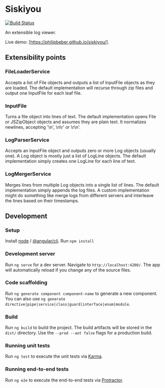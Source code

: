 # Siskiyou

[![Build Status](https://travis-ci.org/philipbeber/siskiyou.svg?branch=master)](https://travis-ci.org/philipbeber/siskiyou)

An extensible log viewer.

Live demo: [https://philipbeber.github.io/siskiyou/].

## Extensibility points

### FileLoaderService

Accepts a list of File objects and outputs a list of InputFile objects as they are loaded. The default implementation will recurse through zip files and output one InputFile for each leaf file.

### InputFile

Turns a file object into lines of text. The default implementation opens File or JSZipObject objects and assumes they are plain text. It normalizes newlines, accepting '\n', \n\r' or \r\n'.

### LogParserService

Accepts an InputFile object and outputs zero or more Log objects (usually one). A Log object is mostly just a list of LogLine objects. The default implementation simply creates one LogLine for each line of text.

### LogMergerService

Merges lines from multiple Log objects into a single list of lines. The default implementation simply appends the log files. A custom implementation might do something like merge logs from different servers and interleave the lines based on their timestamps.

## Development

### Setup

Install [node](https://nodejs.org/en/download/) / [@angular/cli](https://cli.angular.io/).
Run `npm install`

### Development server

Run `ng serve` for a dev server. Navigate to `http://localhost:4200/`. The app will automatically reload if you change any of the source files.

### Code scaffolding

Run `ng generate component component-name` to generate a new component. You can also use `ng generate directive|pipe|service|class|guard|interface|enum|module`.

### Build

Run `ng build` to build the project. The build artifacts will be stored in the `dist/` directory. Use the `--prod --aot false` flags for a production build.

### Running unit tests

Run `ng test` to execute the unit tests via [Karma](https://karma-runner.github.io).

### Running end-to-end tests

Run `ng e2e` to execute the end-to-end tests via [Protractor](http://www.protractortest.org/).

